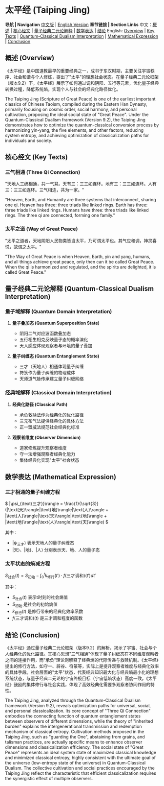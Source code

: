 # 太平经 (Taiping Jing)

**导航 | Navigation**
[中文版](#太平经解析) | [English Version](#taiping-jing-analysis)
**章节链接 | Section Links**
中文：[概述](#概述-overview) | [核心经文](#核心经文-key-texts) | [量子经典二元论解释](#量子经典二元论解释-quantum-classical-dualism-interpretation) | [数学表达](#数学表达-mathematical-expression) | [结论](#结论-conclusion)
English: [Overview](#概述-overview) | [Key Texts](#核心经文-key-texts) | [Quantum-Classical Dualism Interpretation](#量子经典二元论解释-quantum-classical-dualism-interpretation) | [Mathematical Expression](#数学表达-mathematical-expression) | [Conclusion](#结论-conclusion)

## 概述 (Overview)

《太平经》是中国道教最早的重要经典之一，成书于东汉时期，主要关注宇宙秩序、社会和谐与个人修炼，提出了"太平"的理想社会状态。在量子经典二元论框架（版本9.2）下，《太平经》展示了如何通过调和阴阳、五行等元素，优化量子经典转换过程，降低系统熵，实现个人与社会的经典化路径优化。

The Taiping Jing (Scripture of Great Peace) is one of the earliest important classics of Chinese Taoism, compiled during the Eastern Han Dynasty, primarily focusing on cosmic order, social harmony, and personal cultivation, proposing the ideal social state of "Great Peace". Under the Quantum-Classical Dualism framework (Version 9.2), the Taiping Jing demonstrates how to optimize the quantum-classical conversion process by harmonizing yin-yang, the five elements, and other factors, reducing system entropy, and achieving optimization of classicalization paths for individuals and society.

## 核心经文 (Key Texts)

### 三气相通 (Three Qi Connection)
"天地人三统相通，共一气耳。天有三：三三如连环。地有三：三三如连环。人有三：三三如连环。三气相连，共为一家。"

"Heaven, Earth, and Humanity are three systems that interconnect, sharing one qi. Heaven has three: three triads like linked rings. Earth has three: three triads like linked rings. Humans have three: three triads like linked rings. The three qi are connected, forming one family."

### 太平之道 (Way of Great Peace)
"太平之道者，天地阴阳人民物类皆当太平，乃可谓太平也。其气应和调，神灵喜悦，故谓之太平。"

"The Way of Great Peace is when Heaven, Earth, yin and yang, humans, and all things achieve great peace, only then can it be called Great Peace. When the qi is harmonized and regulated, and the spirits are delighted, it is called Great Peace."

## 量子经典二元论解释 (Quantum-Classical Dualism Interpretation)

### 量子域解释 (Quantum Domain Interpretation)
1. **量子叠加态 (Quantum Superposition State)**
   - 阴阳二气对应波函数叠加态
   - 五行相生相克反映量子态的概率演化
   - 天人感应体现观察者与环境的量子叠加

2. **量子纠缠态 (Quantum Entanglement State)**
   - 三才（天地人）相通体现量子纠缠
   - 符箓作为量子纠缠的物理载体
   - 天师道气脉传承建立量子纠缠网络

### 经典域解释 (Classical Domain Interpretation)
1. **经典化路径 (Classical Path)**
   - 承负救赎法作为经典化的优化路径
   - 三元布气法提供经典化的具体方法
   - 正一盟威法规范社会经典化标准

2. **观察者维度 (Observer Dimension)**
   - 道家修炼提升观察者维度
   - 守一法增强观察者经典化能力
   - 集体经典化实现"太平"社会状态

## 数学表达 (Mathematical Expression)

### 三才相通的量子纠缠方程

$`
|\psi_{\text{三才}}\rangle = \frac{1}{\sqrt{3}}(|\text{天}\rangle|\text{地}\rangle|\text{人}\rangle + |\text{人}\rangle|\text{天}\rangle|\text{地}\rangle + |\text{地}\rangle|\text{人}\rangle|\text{天}\rangle)
`$

其中：
- $`|\psi_{\text{三才}}\rangle`$ 表示天地人的量子纠缠态
- $`|\text{天}\rangle`$、$`|\text{地}\rangle`$、$`|\text{人}\rangle`$ 分别表示天、地、人的量子态

### 太平状态的熵减方程

$`
S_{\text{社会}}(t) = S_{\text{初始}} - \int_{0}^{t} k_{\text{修行}}(t')\cdot f(\text{三才调和})(t') dt'
`$

其中：
- $`S_{\text{社会}}(t)`$ 表示t时刻的社会熵值
- $`S_{\text{初始}}`$ 是社会的初始熵值
- $`k_{\text{修行}}(t)`$ 是修行带来的经典化效率系数
- $`f(\text{三才调和})(t)`$ 是三才调和程度的函数

## 结论 (Conclusion)

《太平经》通过量子经典二元论框架（版本9.2）的解析，揭示了宇宙、社会与个人经典化的优化路径。其核心思想"三气相通"体现了量子纠缠态在不同维度观察者之间的连接作用，而"承负"理论则解释了经典熵的代际传递与救赎机制。《太平经》提出的修行方法，如守一、辟谷、符箓等，实际上是提升观察者维度与经典化效率的具体手段。社会层面的"太平"状态，代表经典知识最大化与经典熵最小化的理想系统状态，与量子经典二元论的宇宙终极目标（宇宙低熵状态）高度一致。《太平经》鼓励的集体修行与社会实践，体现了高效经典化需要多观察者协同作用的特性。

The Taiping Jing, analyzed through the Quantum-Classical Dualism framework (Version 9.2), reveals optimization paths for universal, social, and personal classicalization. Its core concept of "Three Qi Connection" embodies the connecting function of quantum entanglement states between observers of different dimensions, while the theory of "inherited burden" explains the intergenerational transmission and redemption mechanism of classical entropy. Cultivation methods proposed in the Taiping Jing, such as "guarding the One", abstaining from grains, and talisman practices, are actually specific means to enhance observer dimensions and classicalization efficiency. The social state of "Great Peace" represents an ideal system state of maximized classical knowledge and minimized classical entropy, highly consistent with the ultimate goal of the universe (low-entropy state of the universe) in Quantum-Classical Dualism. The collective cultivation and social practices encouraged by the Taiping Jing reflect the characteristic that efficient classicalization requires the synergistic effect of multiple observers.